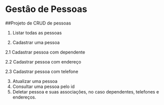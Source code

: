 # Gestâo de Pessoas

##Projeto de CRUD de pessoas

1. Listar todas as pessoas

2. Cadastrar uma pessoa 

  2.1   Cadastrar pessoa com dependente

  2.2   Cadastrar pessoa com endereço

  2.3   Cadastrar pessoa com telefone
  
3. Atualizar uma pessoa
4. Consultar uma pessoa pelo id
5. Deletar pessoa e suas associações, no caso dependentes, telefones e endereços.
